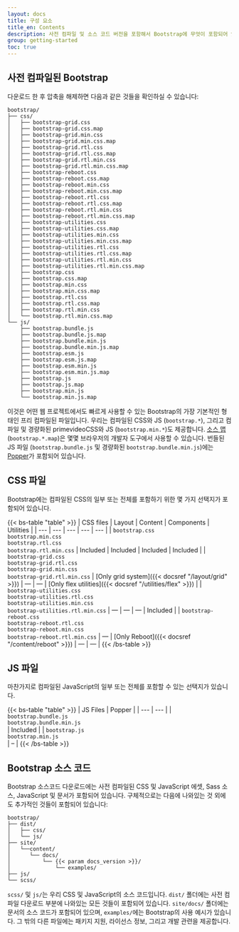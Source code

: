```yaml
---
layout: docs
title: 구성 요소
title_en: Contents
description: 사전 컴파일 및 소스 코드 버전을 포함해서 Bootstrap에 무엇이 포함되어 있는지 알아보세요.
group: getting-started
toc: true
---
```


## 사전 컴파일된 Bootstrap

다운로드 한 후 압축을 해제하면 다음과 같은 것들을 확인하실 수 있습니다:

<!-- NOTE: This info is intentionally duplicated in the README. Copy any changes made here over to the README too, but be sure to keep in mind to add the `dist` folder. -->

```text
bootstrap/
├── css/
│   ├── bootstrap-grid.css
│   ├── bootstrap-grid.css.map
│   ├── bootstrap-grid.min.css
│   ├── bootstrap-grid.min.css.map
│   ├── bootstrap-grid.rtl.css
│   ├── bootstrap-grid.rtl.css.map
│   ├── bootstrap-grid.rtl.min.css
│   ├── bootstrap-grid.rtl.min.css.map
│   ├── bootstrap-reboot.css
│   ├── bootstrap-reboot.css.map
│   ├── bootstrap-reboot.min.css
│   ├── bootstrap-reboot.min.css.map
│   ├── bootstrap-reboot.rtl.css
│   ├── bootstrap-reboot.rtl.css.map
│   ├── bootstrap-reboot.rtl.min.css
│   ├── bootstrap-reboot.rtl.min.css.map
│   ├── bootstrap-utilities.css
│   ├── bootstrap-utilities.css.map
│   ├── bootstrap-utilities.min.css
│   ├── bootstrap-utilities.min.css.map
│   ├── bootstrap-utilities.rtl.css
│   ├── bootstrap-utilities.rtl.css.map
│   ├── bootstrap-utilities.rtl.min.css
│   ├── bootstrap-utilities.rtl.min.css.map
│   ├── bootstrap.css
│   ├── bootstrap.css.map
│   ├── bootstrap.min.css
│   ├── bootstrap.min.css.map
│   ├── bootstrap.rtl.css
│   ├── bootstrap.rtl.css.map
│   ├── bootstrap.rtl.min.css
│   └── bootstrap.rtl.min.css.map
└── js/
    ├── bootstrap.bundle.js
    ├── bootstrap.bundle.js.map
    ├── bootstrap.bundle.min.js
    ├── bootstrap.bundle.min.js.map
    ├── bootstrap.esm.js
    ├── bootstrap.esm.js.map
    ├── bootstrap.esm.min.js
    ├── bootstrap.esm.min.js.map
    ├── bootstrap.js
    ├── bootstrap.js.map
    ├── bootstrap.min.js
    └── bootstrap.min.js.map
```

이것은 어떤 웹 프로젝트에서도 빠르게 사용할 수 있는 Bootstrap의 가장 기본적인 형태인 프리 컴파일된 파일입니다. 우리는 컴파일된 CSS와 JS (`bootstrap.*`), 그리고 컴파일 및 경량화된 primevideoCSS와 JS (`bootstrap.min.*`)도 제공합니다. [소스 맵](https://developers.google.com/web/tools/chrome-devtools/javascript/source-maps) (`bootstrap.*.map`)은 몇몇 브라우저의 개발자 도구에서 사용할 수 있습니다. 번들된 JS 파일 (`bootstrap.bundle.js` 및 경량화된 `bootstrap.bundle.min.js`)에는 [Popper](https://popper.js.org/)가 포함되어 있습니다.

## CSS 파일

Bootstrap에는 컴파일된 CSS의 일부 또는 전체를 포함하기 위한 몇 가지 선택지가 포함되어 있습니다.

{{< bs-table "table" >}}
| CSS files | Layout | Content | Components | Utilities |
| --- | --- | --- | --- | --- |
| `bootstrap.css`<br> `bootstrap.min.css`<br> `bootstrap.rtl.css`<br> `bootstrap.rtl.min.css` | Included | Included | Included | Included |
| `bootstrap-grid.css`<br> `bootstrap-grid.rtl.css`<br> `bootstrap-grid.min.css`<br> `bootstrap-grid.rtl.min.css` | [Only grid system]({{< docsref "/layout/grid" >}}) | — | — | [Only flex utilities]({{< docsref "/utilities/flex" >}}) |
| `bootstrap-utilities.css`<br> `bootstrap-utilities.rtl.css`<br> `bootstrap-utilities.min.css`<br> `bootstrap-utilities.rtl.min.css` | — | — | — | Included |
| `bootstrap-reboot.css`<br> `bootstrap-reboot.rtl.css`<br> `bootstrap-reboot.min.css`<br> `bootstrap-reboot.rtl.min.css` | — | [Only Reboot]({{< docsref "/content/reboot" >}}) | — | — |
{{< /bs-table >}}

## JS 파일

마찬가지로 컴파일된 JavaScript의 일부 또는 전체를 포함할 수 있는 선택지가 있습니다.

{{< bs-table "table" >}}
| JS Files | Popper |
| --- | --- |
| `bootstrap.bundle.js`<br> `bootstrap.bundle.min.js`<br> | Included |
| `bootstrap.js`<br> `bootstrap.min.js`<br> | – |
{{< /bs-table >}}

## Bootstrap 소스 코드

Bootstrap 소스코드 다운로드에는 사전 컴파일된 CSS 및 JavaScript 에셋, Sass 소스, JavaScript 및 문서가 포함되어 있습니다. 구체적으로는 다음에 나와있는 것 외에도 추가적인 것들이 포함되어 있습니다:

```text
bootstrap/
├── dist/
│   ├── css/
│   └── js/
├── site/
│   └──content/
│      └── docs/
│          └── {{< param docs_version >}}/
│              └── examples/
├── js/
└── scss/
```

`scss/` 및 `js/`는 우리 CSS 및 JavaScript의 소스 코드입니다. `dist/` 폴더에는 사전 컴파일 다운로드 부분에 나와있는 모든 것들이 포함되어 있습니다. `site/docs/` 폴더에는 문서의 소스 코드가 포함되어 있으며, `examples/`에는 Bootstrap의 사용 예시가 있습니다. 그 밖의 다른 파일에는 패키지 지원, 라이선스 정보, 그리고 개발 관련을 제공합니다.
